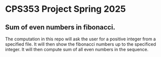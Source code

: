 # CPS353 Project Spring 2025
## Sum of even numbers in fibonacci.

The computation in this repo will ask the user for a positive integer from a specified file. It will then show the fibonacci numbers up to the specificed integer.
It will then compute sum of all even numbers in the sequence.
